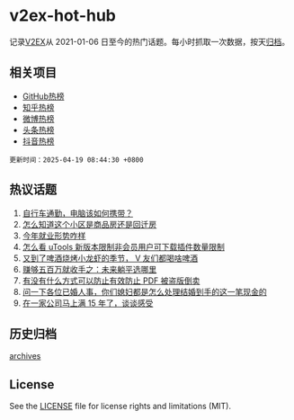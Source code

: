 # v2ex-hot-hub

 记录[V2EX](https://www.v2ex.com/)从 2021-01-06 日至今的热门话题。每小时抓取一次数据，按天[归档](archives)。
 
 ## 相关项目

- [GitHub热榜](https://github.com/snaildev/github-hot-hub)
- [知乎热榜](https://github.com/snaildev/zhihu-hot-hub)
- [微博热榜](https://github.com/snaildev/weibo-hot-hub)
- [头条热榜](https://github.com/snaildev/toutiao-hot-hub)
- [抖音热榜](https://github.com/snaildev/douyin-hot-hub)


 `更新时间：2025-04-19 08:44:30 +0800`

## 热议话题

1. [自行车通勤，电脑该如何携带？](https://www.v2ex.com/t/1126427)
1. [怎么知道这个小区是商品房还是回迁房](https://www.v2ex.com/t/1126350)
1. [今年就业形势咋样](https://www.v2ex.com/t/1126371)
1. [怎么看 uTools 新版本限制非会员用户可下载插件数量限制](https://www.v2ex.com/t/1126410)
1. [又到了啤酒烧烤小龙虾的季节， V 友们都喝啥啤酒](https://www.v2ex.com/t/1126488)
1. [赚够五百万就收手之：未来躺平选哪里](https://www.v2ex.com/t/1126517)
1. [有没有什么方式可以防止有效防止 PDF 被盗版倒卖](https://www.v2ex.com/t/1126367)
1. [问一下各位已婚人事，你们媳妇都是怎么处理结婚到手的这一笔现金的](https://www.v2ex.com/t/1126395)
1. [在一家公司马上满 15 年了，谈谈感受](https://www.v2ex.com/t/1126476)

## 历史归档

[archives](archives)

## License

See the [LICENSE](LICENSE) file for license rights and limitations (MIT).
